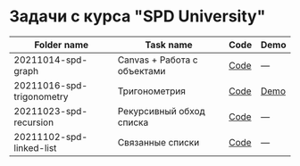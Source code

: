 # Задачи с курса "SPD University"

| Folder name                 | Task name                   | Code                                                          | Demo
|-----------------------------|-----------------------------|---------------------------------------------------------------|--------------------------------------------------------------------------------------------
| 20211014-spd-graph          | Canvas + Работа с объектами | [Code](./20211102-spd-university/20211014-spd-graph)          | —
| 20211016-spd-trigonometry   | Тригонометрия               | [Code](./20211102-spd-university/20211016-spd-trigonometry)   | [Demo](https://hisbvdis.github.io/training-works/javascript/20211102-spd-university/20211016-spd-trigonometry)
| 20211023-spd-recursion      | Рекурсивный обход списка    | [Code](./20211102-spd-university/20211023-spd-recursion)      | —
| 20211102-spd-linked-list    | Связанные списки            | [Code](./20211102-spd-university/20211102-spd-linked-list)    | —
